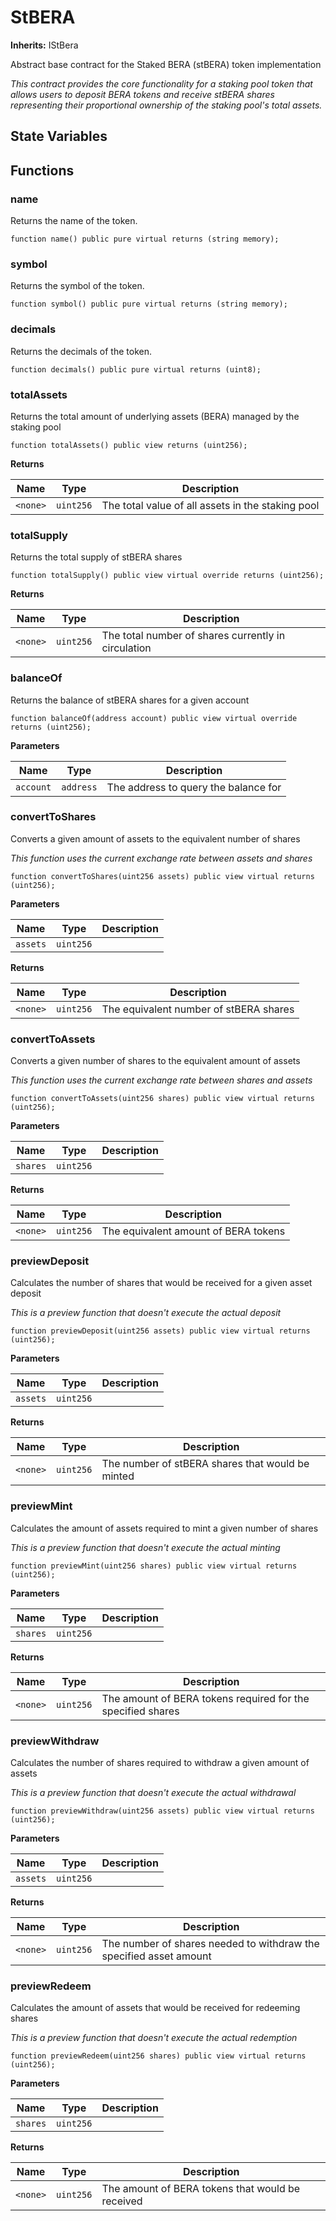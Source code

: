 # StBERA

<script setup>
  import config from '@berachain/config/constants.json';
</script>

<template v-if="config.contracts.stakingPools.stBERA && config.contracts.stakingPools.stBERA['mainnet-address']">
> <small><a target="_blank" :href="config.mainnet.dapps.berascan.url + 'address/' + config.contracts.stakingPools.stBERA['mainnet-address']">{{config.contracts.stakingPools.stBERA['mainnet-address']}}</a><span v-if="config.contracts.stakingPools.stBERA.abi">&nbsp;|&nbsp;<a target="_blank" :href="config.contracts.stakingPools.stBERA.abi">ABI JSON</a></span></small>
</template>

**Inherits:**
IStBera

Abstract base contract for the Staked BERA (stBERA) token implementation

_This contract provides the core functionality for a staking pool token that allows users
to deposit BERA tokens and receive stBERA shares representing their proportional ownership
of the staking pool's total assets._

## State Variables

## Functions

### name

Returns the name of the token.

```solidity
function name() public pure virtual returns (string memory);
```

### symbol

Returns the symbol of the token.

```solidity
function symbol() public pure virtual returns (string memory);
```

### decimals

Returns the decimals of the token.

```solidity
function decimals() public pure virtual returns (uint8);
```

### totalAssets

Returns the total amount of underlying assets (BERA) managed by the staking pool

```solidity
function totalAssets() public view returns (uint256);
```

**Returns**

| Name     | Type      | Description                                       |
| -------- | --------- | ------------------------------------------------- |
| `<none>` | `uint256` | The total value of all assets in the staking pool |

### totalSupply

Returns the total supply of stBERA shares

```solidity
function totalSupply() public view virtual override returns (uint256);
```

**Returns**

| Name     | Type      | Description                                         |
| -------- | --------- | --------------------------------------------------- |
| `<none>` | `uint256` | The total number of shares currently in circulation |

### balanceOf

Returns the balance of stBERA shares for a given account

```solidity
function balanceOf(address account) public view virtual override returns (uint256);
```

**Parameters**

| Name      | Type      | Description                          |
| --------- | --------- | ------------------------------------ |
| `account` | `address` | The address to query the balance for |

### convertToShares

Converts a given amount of assets to the equivalent number of shares

_This function uses the current exchange rate between assets and shares_

```solidity
function convertToShares(uint256 assets) public view virtual returns (uint256);
```

**Parameters**

| Name     | Type      | Description |
| -------- | --------- | ----------- |
| `assets` | `uint256` |             |

**Returns**

| Name     | Type      | Description                            |
| -------- | --------- | -------------------------------------- |
| `<none>` | `uint256` | The equivalent number of stBERA shares |

### convertToAssets

Converts a given number of shares to the equivalent amount of assets

_This function uses the current exchange rate between shares and assets_

```solidity
function convertToAssets(uint256 shares) public view virtual returns (uint256);
```

**Parameters**

| Name     | Type      | Description |
| -------- | --------- | ----------- |
| `shares` | `uint256` |             |

**Returns**

| Name     | Type      | Description                          |
| -------- | --------- | ------------------------------------ |
| `<none>` | `uint256` | The equivalent amount of BERA tokens |

### previewDeposit

Calculates the number of shares that would be received for a given asset deposit

_This is a preview function that doesn't execute the actual deposit_

```solidity
function previewDeposit(uint256 assets) public view virtual returns (uint256);
```

**Parameters**

| Name     | Type      | Description |
| -------- | --------- | ----------- |
| `assets` | `uint256` |             |

**Returns**

| Name     | Type      | Description                                      |
| -------- | --------- | ------------------------------------------------ |
| `<none>` | `uint256` | The number of stBERA shares that would be minted |

### previewMint

Calculates the amount of assets required to mint a given number of shares

_This is a preview function that doesn't execute the actual minting_

```solidity
function previewMint(uint256 shares) public view virtual returns (uint256);
```

**Parameters**

| Name     | Type      | Description |
| -------- | --------- | ----------- |
| `shares` | `uint256` |             |

**Returns**

| Name     | Type      | Description                                                 |
| -------- | --------- | ----------------------------------------------------------- |
| `<none>` | `uint256` | The amount of BERA tokens required for the specified shares |

### previewWithdraw

Calculates the number of shares required to withdraw a given amount of assets

_This is a preview function that doesn't execute the actual withdrawal_

```solidity
function previewWithdraw(uint256 assets) public view virtual returns (uint256);
```

**Parameters**

| Name     | Type      | Description |
| -------- | --------- | ----------- |
| `assets` | `uint256` |             |

**Returns**

| Name     | Type      | Description                                                        |
| -------- | --------- | ------------------------------------------------------------------ |
| `<none>` | `uint256` | The number of shares needed to withdraw the specified asset amount |

### previewRedeem

Calculates the amount of assets that would be received for redeeming shares

_This is a preview function that doesn't execute the actual redemption_

```solidity
function previewRedeem(uint256 shares) public view virtual returns (uint256);
```

**Parameters**

| Name     | Type      | Description |
| -------- | --------- | ----------- |
| `shares` | `uint256` |             |

**Returns**

| Name     | Type      | Description                                      |
| -------- | --------- | ------------------------------------------------ |
| `<none>` | `uint256` | The amount of BERA tokens that would be received |
